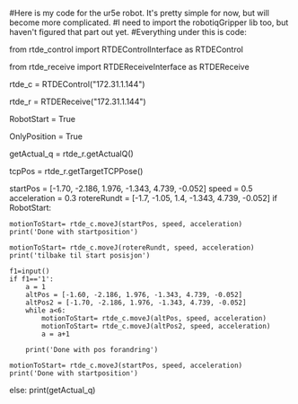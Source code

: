 #Here is my code for the ur5e robot. It's pretty simple for now, but will become more complicated.
#I need to import the robotiqGripper lib too, but haven't figured that part out yet.
#Everything under this is code:

from rtde_control import RTDEControlInterface as RTDEControl

from rtde_receive import RTDEReceiveInterface as RTDEReceive

rtde_c = RTDEControl("172.31.1.144")

rtde_r = RTDEReceive("172.31.1.144")

RobotStart = True 

OnlyPosition = True

getActual_q = rtde_r.getActualQ()

tcpPos = rtde_r.getTargetTCPPose()

startPos = [-1.70, -2.186, 1.976, -1.343, 4.739, -0.052]
speed = 0.5
acceleration = 0.3
rotereRundt = [-1.7, -1.05, 1.4, -1.343, 4.739, -0.052]
if RobotStart:
	
	motionToStart= rtde_c.moveJ(startPos, speed, acceleration)
	print('Done with startposition')

	motionToStart= rtde_c.moveJ(rotereRundt, speed, acceleration)
	print('tilbake til start posisjon')
	
	f1=input()
	if f1=='1':
		a = 1
		altPos = [-1.60, -2.186, 1.976, -1.343, 4.739, -0.052]
		altPos2 = [-1.70, -2.186, 1.976, -1.343, 4.739, -0.052]
		while a<6:
			motionToStart= rtde_c.moveJ(altPos, speed, acceleration)
			motionToStart= rtde_c.moveJ(altPos2, speed, acceleration)
			a = a+1

		print('Done with pos forandring')

	motionToStart= rtde_c.moveJ(startPos, speed, acceleration)
	print('Done with startposition')
else:
	print(getActual_q)
	

	
	




